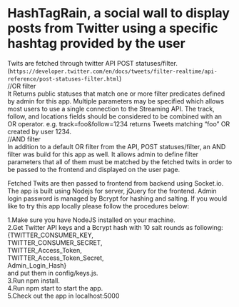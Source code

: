 # HashTagRain, a social wall to display posts from Twitter using a specific hashtag provided by the user

Twits are fetched through twitter API POST statuses/filter.  
(`https://developer.twitter.com/en/docs/tweets/filter-realtime/api-reference/post-statuses-filter.html`)  
//OR filter  
It Returns public statuses that match one or more filter predicates defined by admin for this app. Multiple parameters may be specified which allows most users to use a single connection to the Streaming API. The track, follow, and locations fields should be considered to be combined with an OR operator. e.g. track=foo&follow=1234 returns Tweets matching “foo” OR created by user 1234.  
//AND filter  
In addition to a default OR filter from the API, POST statuses/filter, an AND filter was build for this app as well. It allows admin to define filter parameters that all of them must be matched by the fetched twits in order to be passed to the frontend and displayed on the user page.

Fetched Twits are then passed to frontend from backend using Socket.io.  
The app is built using Nodejs for server, jQuery for the frontend. Admin login password is managed by  Bcrypt for hashing and salting. If you would like to try this app locally please follow the procedures below:

1.Make sure you have NodeJS installed on your machine.<br />2.Get Twitter API keys and a Bcrypt hash with 10 salt rounds as following:  
{TWITTER_CONSUMER_KEY,   
 TWITTER_CONSUMER_SECRET,   
 TWITTER_Access_Token,   
 TWITTER_Access_Token_Secret,  
 Admin_Login_Hash}  
 and put them in config/keys.js.  
3.Run npm install.  
4.Run npm start to start the app.  
5.Check out the app in localhost:5000  
